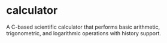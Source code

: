 # calculator
A C-based scientific calculator that performs basic arithmetic, trigonometric, and logarithmic operations with history support.
